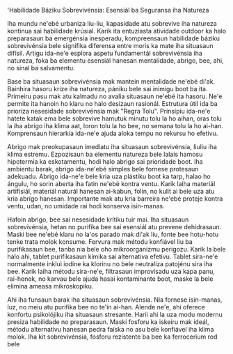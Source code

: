 'Habilidade Báziku Sobrevivénsia: Esensiál ba Seguransa iha Natureza

Iha mundu ne'ebé urbaniza liu-liu, kapasidade atu sobrevive iha natureza kontinua sai habilidade krúsial. Karik ita entuziasta atividade outdoor ka halo preparasaun ba emergénsia inesperadu, kompreensaun habilidade báziku sobrevivénsia bele signifika diferensa entre moris ka mate iha situasaun difísil. Artigu ida-ne'e esplora aspetu fundamentál sobrevivénsia iha natureza, foka ba elementu esensiál hanesan mentalidade, abrigo, bee, ahi, no sinal ba salvamentu.

Base ba situasaun sobrevivénsia mak mantein mentalidade ne'ebé di'ak. Bainhira hasoru krize iha natureza, pániku bele sai inimigu boot ba ita. Primeiru pasu mak atu kalmadu no avalia situasaun ne'ebé ita hasoru. Ne'e permite ita hanoin ho klaru no halo desizaun rasionál. Estrutura útil ida ba prioriza nesesidade sobrevivénsia mak "Regra Tolu". Prinsípiu ida-ne'e hatete katak ema bele sobrevive hamutuk minutu tolu la ho aihan, oras tolu la iha abrigo iha klima aat, loron tolu la ho bee, no semana tolu la ho ai-han. Komprensaun hierarkia ida-ne'e ajuda aloka tempu no rekursu ho efetivu.

Abrigo mak preokupasaun imediatu iha situasaun sobrevivénsia, liuliu iha klima estremu. Ezpozisaun ba elementu natureza bele lalais hamosu hipotermia ka eskotamentu, hodi halo abrigo sai prioridade boot. Iha ambientu barak, abrigo ida-ne'ebé simples bele fornese protesaun adekuadu. Abrigo ida-ne'e bele kria uza plástiku boot ka tarp, halao ho ángulu, ho sorin aberta iha fatin ne'ebé kontra ventu. Karik laiha materiál artifisiál, materiál naturál hanesan ai-kabun, folin, no kulit ai bele uza atu kria abrigo hanesan. Importante mak atu kria barreira ne'ebé proteje kontra ventu, udan, no umidade rai hodi konserva isin-manas.

Hafoin abrigo, bee sai nesesidade krítiku tuir mai. Iha situasaun sobrevivénsia, hetan no purifika bee sai esensiál atu prevene dehidrasaun. Maski bee ne'ebé klaru no la'os parado mak di'ak liu, fonte bee hotu-hotu tenke trata molok konsume. Fervura mak métodu konfiável liu ba purifikasaun bee, tanba nia bele oho mikroorganizmu perigozu. Karik la bele halo ahi, tablet purifikasaun kímika sai alternativa efetivu. Tablet sira-ne'e normalmente inklui iodine ka klorinu no bele neutraliza patojénu sira iha bee. Karik laiha métodu sira-ne'e, filtrasaun improvisadu uza kapa panu, rai-henek, no karvau bele ajuda hasai kontaminante boot, maske la bele elimina ameasa mikroskopiku.

Ahi iha funsaun barak iha situasaun sobrevivénsia. Nia fornese isin-manas, luz, no meiu atu purifika bee no te'in ai-han. Alende ne'e, ahi oferece konfortu psikolójiku iha situasaun stresante. Harii ahi la uza modu modernu presiza habilidade no preparasaun. Maski fosforu ka iskeiru mak ideál, métodu alternativu hanesan pedra faíska no asu bele konfiável iha klima molok. Iha kit sobrevivénsia, fosforu rezistente ba bee ka ferrocerium rod bele